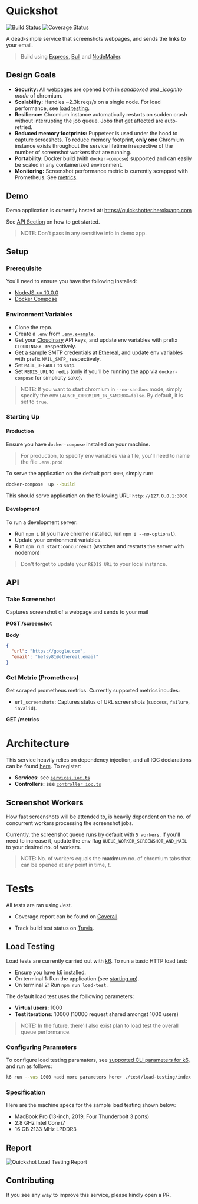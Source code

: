 # Quickshot

[![Build Status](https://travis-ci.com/TNkemdilim/quickshot.svg?token=iPj2zpjbHethzECCzCa7&branch=main)](https://travis-ci.com/TNkemdilim/quickshot)
[![Coverage Status](https://coveralls.io/repos/github/TNkemdilim/quickshot/badge.svg?t=XZJcUa)](https://coveralls.io/github/TNkemdilim/quickshot)

A dead-simple service that screenshots webpages, and sends the links to your email.

> Build using [Express](https://expressjs.com), [Bull](https://optimalbits.github.io/bull) and [NodeMailer](https://nodemailer.com).

## Design Goals

- **Security:** All webpages are opened both in _sandboxed and \_icognito mode_ of chromium.
- **Scalability:** Handles ~2.3k reqs/s on a single node. For load performance, see [load testing](#load-testing).
- **Resilience:** Chromium instance automatically restarts on sudden crash without interrupting the job queue. Jobs that get affected are auto-retried.
- **Reduced memory footprints:** Puppeteer is used under the hood to capture screeshots. To reduce memory footprint, **only one** Chromium instance exists throughout the service lifetime irrespective of the number of screenshot workers that are running.
- **Portability:** Docker build (with `docker-compose`) supported and can easily be scaled in any containerized environment.
- **Monitoring:** Screenshot performance metric is currently scrapped with Prometheus. See [metrics](#get-metric-prometheus).

## Demo

Demo application is currently hosted at: https://quickshotter.herokuapp.com

See [API Section](#api) on how to get started.

> NOTE: Don't pass in any sensitive info in demo app.

## Setup

### Prerequisite

You'll need to ensure you have the following installed:

- [NodeJS >= 10.0.0](https://nodejs.org)
- [Docker Compose](https://docs.docker.com/compose/)

### Environment Variables

- Clone the repo.
- Create a `.env` from [`.env.example`](./.env.example).
- Get your [Cloudinary](https://cloudinary.com) API keys, and update env variables with prefix `CLOUDINARY_` respectively.
- Get a sample SMTP credentials at [Ethereal](https://ethereal.email), and update env variables with prefix `MAIL_SMTP_` respectively.
- Set `MAIL_DEFAULT` to `smtp`.
- Set `REDIS_URL` to `redis` (only if you'll be running the app via `docker-compose` for simplicity sake).

> NOTE: If you want to start chromium in `--no-sandbox` mode, simply specify the env `LAUNCH_CHROMIUM_IN_SANDBOX=false`. By default, it is set to `true`.

### Starting Up

#### Production

Ensure you have `docker-compose` installed on your machine.

> For production, to specify env variables via a file, you'll need to name the file `.env.prod`

To serve the application on the default port `3000`, simply run:

```bash
docker-compose  up --build
```

This should serve application on the following URL: `http://127.0.0.1:3000`

#### Development

To run a development server:

- Run `npm i` (if you have chrome installed, run `npm i --no-optional`).
- Update your environment variables.
- Run `npm run start:concurrenct` (watches and restarts the server with nodemon)

> Don't forget to update your `REDIS_URL` to your local instance.

## API

### Take Screenshot

Captures screenshot of a webpage and sends to your mail

**POST /screenshot**

**Body**

```json
{
  "url": "https://google.com",
  "email": "betsy81@ethereal.email"
}
```

### Get Metric (Prometheus)

Get scraped prometheus metrics. Currently supported metrics incudes:

- `url_screenshots`: Captures status of URL screenshots (`success`, `failure`, `invalid`).

**GET /metrics**

# Architecture

This service heavily relies on dependency injection, and all IOC declarations can be found [here](./src/ioc). To register:

- **Services:** see [`services.ioc.ts`](./src/ioc/services.ioc.ts)
- **Controllers:** see [`controller.ioc.ts`](./src/ioc/controller.ioc.ts)

## Screenshot Workers

How fast screenshots will be attended to, is heavily dependent on the no. of concurrent workers processing the screenshot jobs.

Currently, the screenshot queue runs by default with `5 workers`. If you'll need to increase it, update the env flag `QUEUE_WORKER_SCREENSHOT_AND_MAIL` to your desired no. of workers.

> NOTE: No. of workers equals the **maximum** no. of chromium tabs that can be opened at any point in time, t.

# Tests

All tests are ran using Jest.

- Coverage report can be found on [Coverall](https://coveralls.io/github/TNkemdilim/quickshot).

- Track build test status on [Travis](https://travis-ci.com/github/TNkemdilim/quickshot).

## Load Testing

Load tests are currently carried out with [k6](https://k6.io/). To run a basic HTTP load test:

- Ensure you have [k6](https://k6.io/) installed.
- On terminal 1: Run the application (see [starting up](#starting-up)).
- On terminal 2: Run `npm run load-test`.

The default load test uses the folllowing parameters:

- **Virtual users:** 1000
- **Test iterations:** 10000 (10000 request shared amongst 1000 users)

> NOTE: In the future, there'll also exist plan to load test the overall queue performance.

### Configuring Parameters

To configure load testing paramaters, see [supported CLI parameters for k6](https://k6.io/docs/getting-started/running-k6), and run as follows:

```bash
k6 run --vus 1000 <add more parameters here> ./test/load-testing/index.ts
```

### Specification

Here are the machine specs for the sample load testing shown below:

- MacBook Pro (13-inch, 2019, Four Thunderbolt 3 ports)
- 2.8 GHz Intel Core i7
- 16 GB 2133 MHz LPDDR3

## Report

![Quickshot Load Testing Report](https://res.cloudinary.com/dsc/image/upload/v1609408572/quickshot-load-testing.png)

## Contributing

If you see any way to improve this service, please kindly open a PR.
